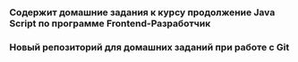 ### Содержит домашние задания к курсу продолжение Java Script  по программе  Frontend-Разработчик 
### Новый репозиторий для домашних заданий при работе с Git
